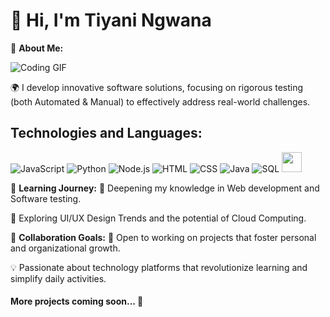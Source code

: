 # 👋 Hi, I'm Tiyani Ngwana

🌟 **About Me:**

![Coding GIF](https://media4.giphy.com/media/v1.Y2lkPTc5MGI3NjExZTh5djd2djRldWszY3pyYTAzbW5sNTk4eGIyemU3bXpmd3Z0dDQxaiZlcD12MV9pbnRlcm5hbF9naWZfYnlfaWQmY3Q9Zw/4rZA5D22301iMgrUNd/giphy.gif)

🌍 I develop innovative software solutions, focusing on rigorous testing (both Automated & Manual) to effectively address real-world challenges.

## Technologies and Languages:

![JavaScript](https://skillicons.dev/icons?i=js)
![Python](https://skillicons.dev/icons?i=python)
![Node.js](https://skillicons.dev/icons?i=nodejs)
![HTML](https://skillicons.dev/icons?i=html)
![CSS](https://skillicons.dev/icons?i=css)
![Java](https://skillicons.dev/icons?i=java)
![SQL](https://skillicons.dev/icons?i=mysql)
<img height="32" width="32" src="https://cdn.jsdelivr.net/npm/simple-icons@v13/icons/jira.svg" />

🌱 **Learning Journey:**
🔐 Deepening my knowledge in Web development and Software testing.

🎨 Exploring UI/UX Design Trends and the potential of Cloud Computing.

👯 **Collaboration Goals:**
🤝 Open to working on projects that foster personal and organizational growth.

💡 Passionate about technology platforms that revolutionize learning and simplify daily activities.


#### More projects coming soon... 📇

<!--
**ngwanatiyani/ngwanatiyani** is a ✨ _special_ ✨ repository because its `README.md` (this file) appears on your GitHub profile.
-->
